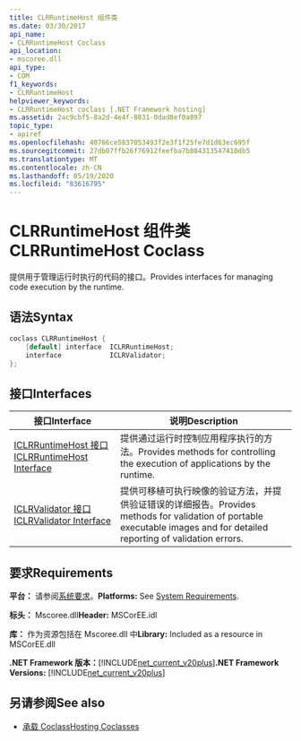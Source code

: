 ```yaml
---
title: CLRRuntimeHost 组件类
ms.date: 03/30/2017
api_name:
- CLRRuntimeHost Coclass
api_location:
- mscoree.dll
api_type:
- COM
f1_keywords:
- CLRRuntimeHost
helpviewer_keywords:
- CLRRuntimeHost coclass [.NET Framework hosting]
ms.assetid: 2ac9cbf5-8a2d-4e4f-8831-0dad8ef0a897
topic_type:
- apiref
ms.openlocfilehash: 40766ce5837053493f2e3f1f25fe7d1d63ec695f
ms.sourcegitcommit: 27db07ffb26f76912feefba7b884313547410db5
ms.translationtype: MT
ms.contentlocale: zh-CN
ms.lasthandoff: 05/19/2020
ms.locfileid: "83616795"
---
```

# <a name="clrruntimehost-coclass"></a><span data-ttu-id="43d55-102">CLRRuntimeHost 组件类</span><span class="sxs-lookup"><span data-stu-id="43d55-102">CLRRuntimeHost Coclass</span></span>
<span data-ttu-id="43d55-103">提供用于管理运行时执行的代码的接口。</span><span class="sxs-lookup"><span data-stu-id="43d55-103">Provides interfaces for managing code execution by the runtime.</span></span>  
  
## <a name="syntax"></a><span data-ttu-id="43d55-104">语法</span><span class="sxs-lookup"><span data-stu-id="43d55-104">Syntax</span></span>  
  
```cpp  
coclass CLRRuntimeHost {  
    [default] interface  ICLRRuntimeHost;  
    interface            ICLRValidator;  
};  
```  
  
## <a name="interfaces"></a><span data-ttu-id="43d55-105">接口</span><span class="sxs-lookup"><span data-stu-id="43d55-105">Interfaces</span></span>  
  
|<span data-ttu-id="43d55-106">接口</span><span class="sxs-lookup"><span data-stu-id="43d55-106">Interface</span></span>|<span data-ttu-id="43d55-107">说明</span><span class="sxs-lookup"><span data-stu-id="43d55-107">Description</span></span>|  
|---------------|-----------------|  
|[<span data-ttu-id="43d55-108">ICLRRuntimeHost 接口</span><span class="sxs-lookup"><span data-stu-id="43d55-108">ICLRRuntimeHost Interface</span></span>](iclrruntimehost-interface.md)|<span data-ttu-id="43d55-109">提供通过运行时控制应用程序执行的方法。</span><span class="sxs-lookup"><span data-stu-id="43d55-109">Provides methods for controlling the execution of applications by the runtime.</span></span>|  
|[<span data-ttu-id="43d55-110">ICLRValidator 接口</span><span class="sxs-lookup"><span data-stu-id="43d55-110">ICLRValidator Interface</span></span>](iclrvalidator-interface.md)|<span data-ttu-id="43d55-111">提供可移植可执行映像的验证方法，并提供验证错误的详细报告。</span><span class="sxs-lookup"><span data-stu-id="43d55-111">Provides methods for validation of portable executable images and for detailed reporting of validation errors.</span></span>|  
  
## <a name="requirements"></a><span data-ttu-id="43d55-112">要求</span><span class="sxs-lookup"><span data-stu-id="43d55-112">Requirements</span></span>  
 <span data-ttu-id="43d55-113">**平台：** 请参阅[系统要求](../../get-started/system-requirements.md)。</span><span class="sxs-lookup"><span data-stu-id="43d55-113">**Platforms:** See [System Requirements](../../get-started/system-requirements.md).</span></span>  
  
 <span data-ttu-id="43d55-114">**标头：** Mscoree.dll</span><span class="sxs-lookup"><span data-stu-id="43d55-114">**Header:** MSCorEE.idl</span></span>  
  
 <span data-ttu-id="43d55-115">**库：** 作为资源包括在 Mscoree.dll 中</span><span class="sxs-lookup"><span data-stu-id="43d55-115">**Library:** Included as a resource in MSCorEE.dll</span></span>  
  
 <span data-ttu-id="43d55-116">**.NET Framework 版本：**[!INCLUDE[net_current_v20plus](../../../../includes/net-current-v20plus-md.md)]</span><span class="sxs-lookup"><span data-stu-id="43d55-116">**.NET Framework Versions:** [!INCLUDE[net_current_v20plus](../../../../includes/net-current-v20plus-md.md)]</span></span>  
  
## <a name="see-also"></a><span data-ttu-id="43d55-117">另请参阅</span><span class="sxs-lookup"><span data-stu-id="43d55-117">See also</span></span>

- [<span data-ttu-id="43d55-118">承载 Coclass</span><span class="sxs-lookup"><span data-stu-id="43d55-118">Hosting Coclasses</span></span>](hosting-coclasses.md)
